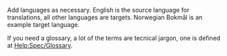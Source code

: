 Add languages as necessary. English is the source language for translations,
all other languages are targets. Norwegian Bokmål is an example target language.

If you need a glossary, a lot of the terms are tecnical jargon, one is defined at
[Help:Spec/Glossary](https://www.mediawiki.org/wiki/Help:Spec/Glossary).

